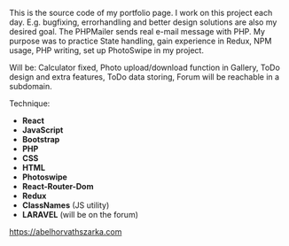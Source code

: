 This is the source code of my portfolio page. I work on this project each day. E.g. bugfixing, errorhandling and better design solutions are also my desired goal. 
The PHPMailer sends real e-mail message with PHP. My purpose was to practice State handling, gain experience in Redux, NPM usage, PHP writing, set up PhotoSwipe in my project.

Will be: Calculator fixed, Photo upload/download function in Gallery, ToDo design and extra features, ToDo data storing, Forum will be reachable in a subdomain.

Technique:
  - **React**
  - **JavaScript**
  - **Bootstrap**
  - **PHP**
  - **CSS**
  - **HTML**
  - **Photoswipe**
  - **React-Router-Dom**
  - **Redux**
  - **ClassNames** (JS utility)
  - **LARAVEL** (will be on the forum)

https://abelhorvathszarka.com
